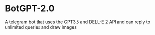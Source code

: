 # BotGPT-2.0
A telegram bot that uses the GPT3.5 and DELL-E 2 API and can reply to unlimited queries and draw images.
